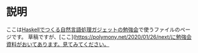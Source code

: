 # 説明
ここは[Haskellでつくる自然言語処理ガジェットの勉強会](https://functionalnlpgadget.connpass.com/event/166560/)で使うファイルのページです。
草稿ですが、[ここ](https://polymony.net/2020/01/26/next/に勉強会資料がおいてあります。見てみてください。

